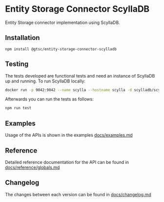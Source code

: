 # Entity Storage Connector ScyllaDB

Entity Storage connector implementation using ScyllaDB.

## Installation

```shell
npm install @gtsc/entity-storage-connector-scylladb
```

## Testing

The tests developed are functional tests and need an instance of ScyllaDB up and running. To run ScyllaDB locally:

```sh
docker run -p 9042:9042 --name scylla --hostname scylla -d scylladb/scylla:5.4.9 --smp 1
```

Afterwards you can run the tests as follows:

```sh
npm run test
```

## Examples

Usage of the APIs is shown in the examples [docs/examples.md](docs/examples.md)

## Reference

Detailed reference documentation for the API can be found in [docs/reference/globals.md](docs/reference/globals.md)

## Changelog

The changes between each version can be found in [docs/changelog.md](docs/changelog.md)
